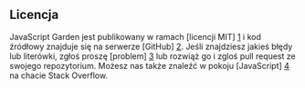## Licencja

JavaScript Garden jest publikowany w ramach [licencji MIT] [1] i kod źródłowy znajduje 
się na serwerze [GitHub] [2]. Jeśli znajdziesz jakieś błędy lub literówki, zgłoś proszę 
[problem] [3] lub rozwiąż go i zgloś pull request ze swojego repozytorium. 
Możesz nas także znaleźć w pokoju [JavaScript] [4] na chacie Stack Overflow. 

[1]: https://github.com/BonsaiDen/JavaScript-Garden/blob/next/LICENSE
[2]: https://github.com/BonsaiDen/JavaScript-Garden
[3]: https://github.com/BonsaiDen/JavaScript-Garden/issues
[4]: http://chat.stackoverflow.com/rooms/17/javascript
